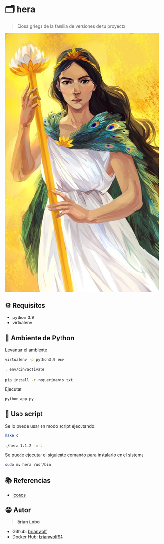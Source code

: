# :card_index_dividers: hera

> Diosa griega de la familia de versiones de tu proyecto

![img](img/hera.jpg)

## :gear: Requisitos

* python 3.9
* virtualenv

## :tada: Ambiente de Python

Levantar el ambiente

```bash
virtualenv -p python3.9 env

. env/bin/activate

pip install -r requeriments.txt
```

Ejecutar

```bash
python app.py
```

## :tada: Uso script

Se lo puede usar en modo script ejecutando:

```bash
make c

./hera 1.1.2 -m 1
```

Se puede ejecutar el siguiente comando para instalarlo en el sistema

```bash
sudo mv hera /usr/bin
```

## :books: Referencias

* [Iconos](https://github.com/ikatyang/emoji-cheat-sheet/blob/master/README.md)

## :grin: Autor

> **Brian Lobo**

* Github: [brianwolf](https://github.com/brianwolf)
* Docker Hub:  [brianwolf94](https://hub.docker.com/u/brianwolf94)
